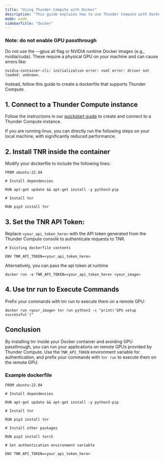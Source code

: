 ```yaml
---
title: "Using Thunder Compute with Docker"
description: "This guide explains how to use Thunder Compute with Docker from within a Thunder Compute instance"
mode: wide
sidebarTitle: "Docker"
---
```


### Note: do not enable GPU passthrough

Do not use the --gpus all flag or NVIDIA runtime Docker images (e.g., nvidia/cuda). These require a physical GPU on your machine and can cause errors like:

`nvidia-container-cli: initialization error: nvml error: driver not loaded: unknown.`

Instead, follow this guide to create a dockerfile that supports Thunder Compute.

## 1. Connect to a Thunder Compute instance

Follow the instructions in our [quickstart guide](https://docs.thundercompute.com/docs/quickstart) to create and connect to a Thunder Compute instance.

If you are running linux, you can directly run the following steps on your local machine, with significantly reduced performance.

## 2. Install TNR inside the container

Modify your dockerfile to include the following lines:

```
FROM ubuntu:22.04

# Install dependencies

RUN apt-get update && apt-get install -y python3-pip

# Install tnr

RUN pip3 install tnr
```

## 3. Set the TNR API Token:

Replace `<your_api_token_here>` with the API token generated from the Thunder Compute console to authenticate requests to TNR.

```
# Existing dockerfile contents

ENV TNR_API_TOKEN=<your_api_token_here>
```

Alternatively, you can pass the api token at runtime

```
docker run -e TNR_API_TOKEN=<your_api_token_here> <your_image>
```

## 4. Use tnr run to Execute Commands

Prefix your commands with tnr run to execute them on a remote GPU:

```
docker run <your_image> tnr run python3 -c "print('GPU setup successful')"
```

## Conclusion

By installing tnr inside your Docker container and avoiding GPU passthrough, you can run your applications on remote GPUs provided by Thunder Compute. Use the `TNR_API_TOKEN` environment variable for authentication, and prefix your commands with `tnr run` to execute them on the remote GPU.

### Example dockerfile

```
FROM ubuntu:22.04

# Install dependencies

RUN apt-get update && apt-get install -y python3-pip

# Install tnr

RUN pip3 install tnr

# Install other packages

RUN pip3 install torch

# Set authentication environment variable

ENV TNR_API_TOKEN=<your_api_token_here>
```
